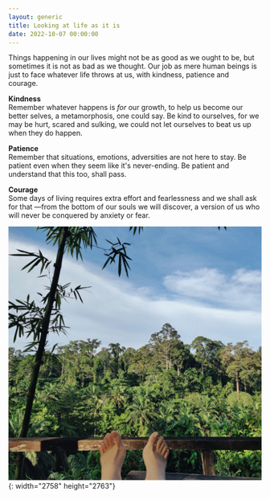 ```yaml
---
layout: generic
title: Looking at life as it is
date: 2022-10-07 00:00:00
---
```

Things happening in our lives might not be as good as we ought to be, but sometimes it is not as bad as we thought. Our job as mere human beings is just to face whatever life throws at us, with kindness, patience and courage.&nbsp;

**Kindness**<br>Remember whatever happens is&nbsp;*for*&nbsp;our growth, to help us become our better selves, a metamorphosis, one could say. Be kind to ourselves, for we may be hurt, scared and sulking, we could not let ourselves to beat us up when they do happen.&nbsp;

**Patience**<br>Remember that situations, emotions, adversities are not here to stay. Be patient even when they seem like it's never-ending. Be patient and understand that this too, shall pass.&nbsp;

**Courage**<br>Some days of living requires extra effort and fearlessness and we shall ask for that —from the bottom of our souls we will discover, a version of us who will never be conquered by anxiety or fear.

![](/uploads/img-20220912-071843-1.jpeg){: width="2758" height="2763"}